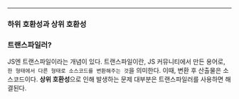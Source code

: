 
----

### 하위 호환성과 상위 호환성





### 트랜스파일러?

JS엔 트랜스파일이라는 개념이 있다.
트랜스파일이란, JS 커뮤니티에서 만든 용어로, `한 형태에서 다른 형태로 소스코드를 변환해주는 것`을 의미한다.
이때, 변환 후 산출물은 소스코드이다. **상위 호환성**으로 인해 발생하는 문제 대부분은 트랜스파일러를 사용하면 해결된다.